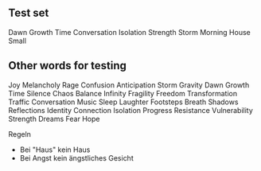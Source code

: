 ## Test set

Dawn
Growth
Time
Conversation
Isolation
Strength
Storm
Morning
House
Small

## Other words for testing

Joy
Melancholy
Rage
Confusion
Anticipation
Storm
Gravity
Dawn
Growth
Time
Silence
Chaos
Balance
Infinity
Fragility
Freedom
Transformation
Traffic
Conversation
Music
Sleep
Laughter
Footsteps
Breath
Shadows
Reflections
Identity
Connection
Isolation
Progress
Resistance
Vulnerability
Strength
Dreams
Fear
Hope

Regeln

- Bei "Haus" kein Haus
- Bei Angst kein ängstliches Gesicht
